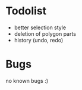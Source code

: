 # Todolist

- better selection style
- deletion of polygon parts
- history (undo, redo)

# Bugs

no known bugs :)
